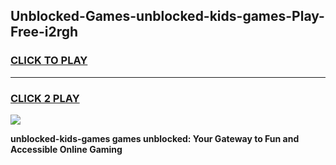 
## Unblocked-Games-unblocked-kids-games-Play-Free-i2rgh
<h3>
<a href="https://premium76.site?title=unblocked-kids-games&ref=24M">CLICK TO PLAY</a></h3>
<hr>

<h3>
<a href="https://premium76.site?title=unblocked-kids-games&ref=24M">CLICK 2 PLAY</a>
  
</h3>

<a href="https://premium76.site?title=unblocked-kids-games&ref=24M"><img src="https://clearcache.store/games.png"></a>


**unblocked-kids-games games unblocked: Your Gateway to Fun and Accessible Online Gaming**
